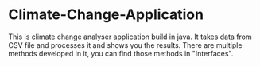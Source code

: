 # Climate-Change-Application
This is climate change analyser application build in java.
It takes data from CSV file and processes it and shows you the results.
There are multiple methods developed in it, you can find those methods in "Interfaces".
